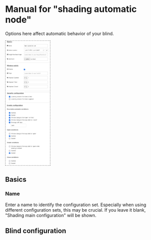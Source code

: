 # Manual for "shading automatic node"
Options here affect automatic behavior of your blind.

<img src="automatic.png" height="400px" style="border:1px dashed grey">

## Basics

### Name
Enter a name to identify the configuration set. Especially when using different configuration sets, this may be crucial. If you leave it blank, "Shading main configuration" will be shown.

## Blind configuration
